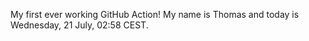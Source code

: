 My first ever working GitHub Action!
My name is Thomas and today is Wednesday, 21 July, 02:58 CEST. 
